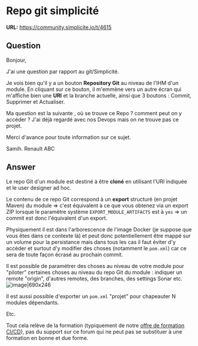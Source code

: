 # Repo git simplicité

**URL:** https://community.simplicite.io/t/4615

## Question
Bonjour,

J'ai une question par rapport au git/Simplicité.

Je vois bien qu'il y a un bouton **Repository Git** au niveau de l'IHM d'un module.
En cliquant sur ce bouton, il m'emmène vers un autre écran qui m'affiche bien une **URI** et la branche actuelle,  ainsi que 3 boutons : Commit, Supprimer et Actualiser.

Ma question est la suivante , où se trouve ce Repo ? comment peut on y accéder ?
J'ai déjà regardé avec nos Devops mais on ne trouve pas ce projet.

Merci d'avance pour toute information sur ce sujet.

Samih.
Renault ABC

## Answer
Le repo Git d'un module est destiné à être **cloné** en utilisant l'URI indiquée et le user designer ad hoc.

Le contenu de ce repo Git correspond à un **export** structuré (en projet Maven) du module => c'est équivalent à ce que vous obtenez via un export ZIP lorsque le paramètre système `EXPORT_MODULE_ARTIFACTS` est à `yes` => un commit est donc l'équivalent d'un export.

Physiquement il est dans l'arborescence de l'image Docker (je suppose que vous êtes dans ce contexte là) et peut donc potentiellement être mappé sur un volume pour la persistance mais dans tous les cas il faut éviter d'y accéder et surtout d'y modifier des choses (notamment le `pom.xml`) car ce sera de toute façon écrasé au prochain commit.

Il est possible de paramétrer des choses au niveau de votre module pour "piloter" certaines choses au niveau du repo Git du module : indiquer un remote "origin", d'autres remotes, des branches, des settings Sonar etc.
![image|690x246](upload://uw7XNAk3YEORGwP2b9MtDLCvIB9.png)

Il est aussi possible d'exporter un `pom.xml` "projet" pour chapeauter N modules dépendants.

Etc.

Tout cela relève de la formation (typiquement de notre [offre de formation CI/CD](https://community.simplicite.io/t/devops-services-offer/4508)), pas du support sur ce forum qui ne peut pas se substituer à une formation en bonne et due forme.
